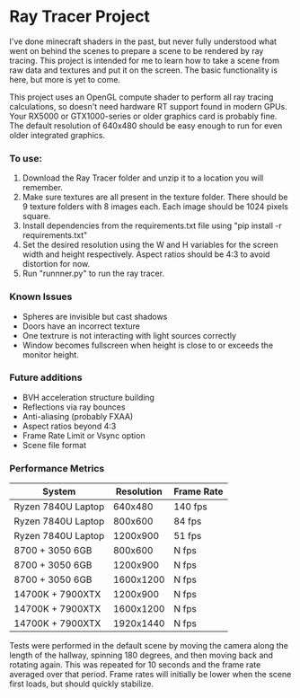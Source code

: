 # Ray Tracer Project

  I've done minecraft shaders in the past, but never fully understood what went on behind the scenes to prepare a scene to be rendered by ray tracing. This project is intended
  for me to learn how to take a scene from raw data and textures and put it on the screen. The basic functionality is here, but more is yet to come.

  This project uses an OpenGL compute shader to perform all ray tracing calculations, so doesn't need hardware RT support found in modern GPUs. Your RX5000 or GTX1000-series
  or older graphics card is probably fine. The default resolution of 640x480 should be easy enough to run for even older integrated graphics.

### To use:
  1. Download the Ray Tracer folder and unzip it to a location you will remember.
  2. Make sure textures are all present in the texture folder. There should be 9 texture folders with 8 images each. Each image should be 1024 pixels square.
  3. Install dependencies from the requirements.txt file using "pip install -r requirements.txt"
  4. Set the desired resolution using the W and H variables for the screen width and height respectively. Aspect ratios should be 4:3 to avoid distortion for now.
  5. Run "runnner.py" to run the ray tracer.

### Known Issues

  * Spheres are invisible but cast shadows
  * Doors have an incorrect texture
  * One textrure is not interacting with light sources correctly
  * Window becomes fullscreen when height is close to or exceeds the monitor height.

### Future additions

  * BVH acceleration structure building
  * Reflections via ray bounces
  * Anti-aliasing (probably FXAA)
  * Aspect ratios beyond 4:3
  * Frame Rate Limit or Vsync option
  * Scene file format

### Performance Metrics

|System|Resolution|Frame Rate|
|------|----------|----------|
|Ryzen 7840U Laptop|640x480|140 fps|
|Ryzen 7840U Laptop|800x600|84 fps|
|Ryzen 7840U Laptop|1200x900|51 fps|
|8700 + 3050 6GB|800x600|N fps|
|8700 + 3050 6GB|1200x900|N fps|
|8700 + 3050 6GB|1600x1200|N fps|
|14700K + 7900XTX|1200x900|N fps|
|14700K + 7900XTX|1600x1200|N fps|
|14700K + 7900XTX|1920x1440|N fps|

  Tests were performed in the default scene by moving the camera along the length of the hallway, spinning 180 degrees, and then moving back and rotating again.
  This was repeated for 10 seconds and the frame rate averaged over that period. Frame rates will initially be lower when the scene first loads, but should quickly stabilize.
